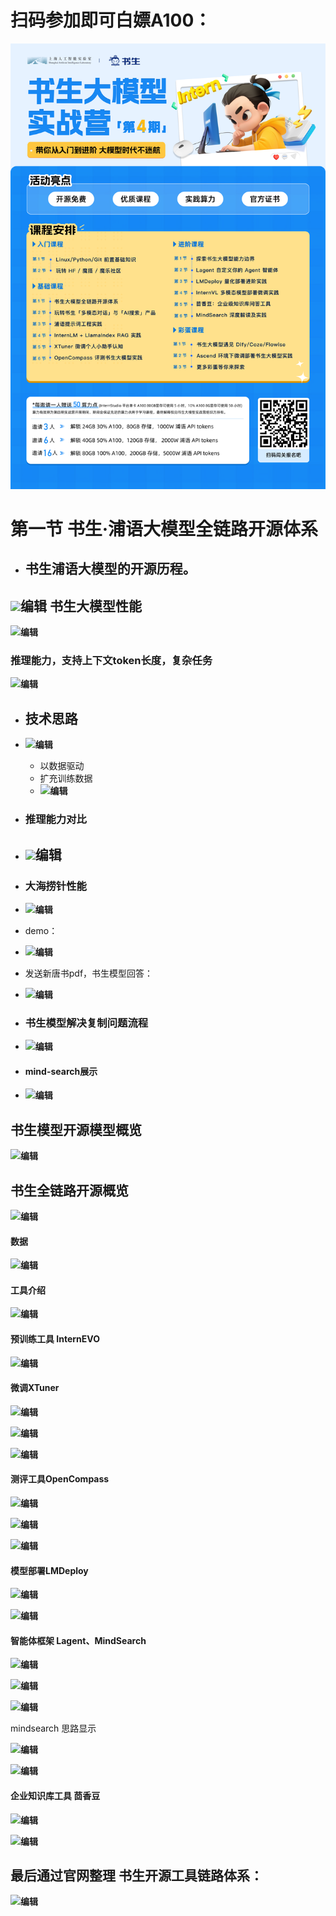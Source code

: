 # 扫码参加即可白嫖A100：

![1729033461435](image/提示词工程课程/1729033461435.png)

# 第一节 书生·浦语大模型全链路开源体系

* ## 书生浦语大模型的开源历程。

## ![](https://i-blog.csdnimg.cn/direct/22ca771e814645d9b3f00fa49cef43c2.png)![]()**编辑** 书生大模型性能

![](https://i-blog.csdnimg.cn/direct/b17c497a8e064236a0e93e49a06d9210.png)![]()**编辑**

### 推理能力，支持上下文token长度，复杂任务

![](https://i-blog.csdnimg.cn/direct/262e93f94f8f4786acfb9b5a84afbbf4.png)![]()**编辑**

* ## 技术思路
* ![](https://i-blog.csdnimg.cn/direct/e14341c6dcb14ea3a60c8693cfca4847.png)![]()**编辑**

  * 以数据驱动
  * 扩充训练数据
  * ![](https://i-blog.csdnimg.cn/direct/1f1c7c9c8a094a9faf72ef037885d8f3.png)![]()**编辑**
* ### 推理能力对比
* ## ![](https://i-blog.csdnimg.cn/direct/dd8f985cd20748c7839fbed2d4eee31f.png)![]()**编辑**
* ### 大海捞针性能
* ![](https://i-blog.csdnimg.cn/direct/d956921b46434040bf6d69e32ed12377.png)![]()**编辑**
* demo：
* ![](https://i-blog.csdnimg.cn/direct/842271d50f034dec86a883b6d3e8659b.png)![]()**编辑**
* 发送新唐书pdf，书生模型回答：
* ![](https://i-blog.csdnimg.cn/direct/ac9e62a4dee840709a65220bbeee58f3.png)![]()**编辑**
* ### 书生模型解决复制问题流程
* ![](https://i-blog.csdnimg.cn/direct/5ccb0d2b3d98490894339246371b9790.png)![]()**编辑**
* #### mind-search展示
* ![](https://i-blog.csdnimg.cn/direct/59b7df75e57c40a7af938b62dc1f0d7a.png)![]()**编辑**

## 书生模型开源模型概览

![](https://i-blog.csdnimg.cn/direct/15d809b2c25e462b9f193250a921a3a7.png)![]()**编辑**

## 书生全链路开源概览

![](https://i-blog.csdnimg.cn/direct/8a4a591a39de48429902c9e741874df2.png)![]()**编辑**

#### 数据

![](https://i-blog.csdnimg.cn/direct/12dc6cf574334082a243cbbdc0c82f16.png)![]()**编辑**

#### 工具介绍

![](https://i-blog.csdnimg.cn/direct/722b6c65655c4e02bab55b92b0d9149e.png)![]()**编辑**

#### 预训练工具 InternEVO

![](https://i-blog.csdnimg.cn/direct/8af26781203045ca8e2b2d07b726b891.png)![]()**编辑**

#### 微调XTuner

![](https://i-blog.csdnimg.cn/direct/10b93a2105f848e6a356b8e2a43cc9ac.png)![]()**编辑**

![](https://i-blog.csdnimg.cn/direct/c4bbe865559947139820071e365bc85d.png)![]()**编辑**

![](https://i-blog.csdnimg.cn/direct/116ee493ba8e41c9bd0eea933d5f5985.png)![]()**编辑**

#### 测评工具OpenCompass

![](https://i-blog.csdnimg.cn/direct/163b83a48db94849b2ff9aa9f3587ca2.png)![]()**编辑**

![](https://i-blog.csdnimg.cn/direct/b244d138d5a04cea88a12f49fe72eb50.png)![]()**编辑**

![](https://i-blog.csdnimg.cn/direct/235d0b328c604c90bbbd8c1377707b78.png)![]()**编辑**

#### 模型部署LMDeploy

![](https://i-blog.csdnimg.cn/direct/f2fe535b9b8a42f9bbb51eca1a9ed326.png)![]()**编辑**

![](https://i-blog.csdnimg.cn/direct/f201aaff686a4452b76a636e16f278a2.png)![]()**编辑**

#### 智能体框架  Lagent、MindSearch

![](https://i-blog.csdnimg.cn/direct/9f5c319c0c5846a9885893b97dc1bd01.png)![]()**编辑**

![](https://i-blog.csdnimg.cn/direct/170d4a22c22a473a861254ab09e9573f.png)![]()**编辑**

![](https://i-blog.csdnimg.cn/direct/6fa7893382ad4589a30099ed042e04df.png)![]()**编辑**

mindsearch 思路显示

![](https://i-blog.csdnimg.cn/direct/ed2058d9f88843b1bcb3e26db5276aee.png)![]()**编辑**

![](https://i-blog.csdnimg.cn/direct/919fd35097104f28bd1339c57fa21427.png)![]()**编辑**

#### 企业知识库工具 茴香豆

![](https://i-blog.csdnimg.cn/direct/be063f8d5f584581a1fb28c7f7136a9b.png)![]()**编辑**

![](https://i-blog.csdnimg.cn/direct/4f5c654ac1864abbad8e8ddf5cd923ff.png)![]()**编辑**

## 最后通过官网整理 书生开源工具链路体系：

![](https://i-blog.csdnimg.cn/direct/0d7c4b633d464f9581f3d4b4d5e9e6b0.png)![]()**编辑**

